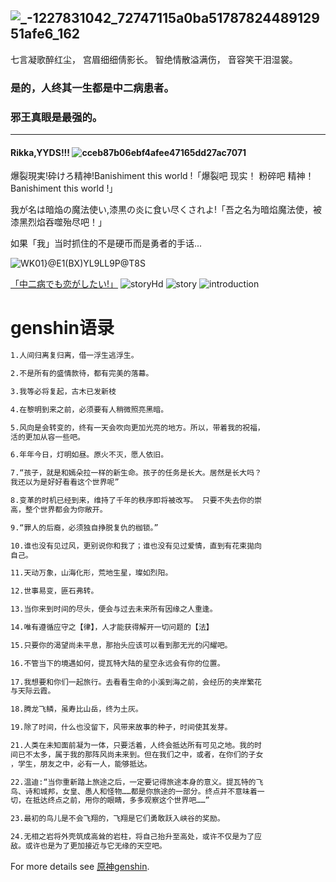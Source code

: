 <head>
    <title>Index</title>
    <!--浏览器标题栏加入图标-->
    <link rel="Shortcut Icon" href="~/Images/R.ico" type="image/R-icon" />
</head>

![_-1227831042_72747115a0ba5178782448912951afe6_162](https://user-images.githubusercontent.com/88841655/129450093-ef02e650-0899-4a4c-8168-bf17c41f2220.jpg)
-------------------------------------------------------------
七言凝歌醉红尘，
宫眉细细倩影长。
智绝情散溢满伤，
音容笑干泪湿裳。
  
### 是的，人终其一生都是中二病患者。
  
### 邪王真眼是最强的。
---
#### Rikka,YYDS!!! ![cceb87b06ebf4afee47165dd27ac7071](https://user-images.githubusercontent.com/88841655/129449154-caf010dd-24eb-445a-b6f6-2c6abab36ad7.jpg)
爆裂現実!砕けろ精神!Banishiment this world !「爆裂吧 现实！ 粉碎吧 精神！Banishiment this 
world !」

我が名は暗焔の魔法使い,漆黒の炎に食い尽くされよ!「吾之名为暗焰魔法使，被漆黑烈焰吞噬殆尽吧！」

如果「我」当时抓住的不是硬币而是勇者的手话...

![WK01}@E1(BX)YL9LL9P@T8S](https://user-images.githubusercontent.com/88841655/129479564-97d3ae84-acf7-41db-9167-214227b639c8.png)

[「中二病でも恋がしたい!」](http://www.anime-chu-2.com/)
![storyHd](https://user-images.githubusercontent.com/88841655/129479148-6e45926c-da67-4c44-9f0d-a3f8b47d328b.png)
![story](https://user-images.githubusercontent.com/88841655/129479154-481c5f67-2bc3-4b9b-998f-642cbdb0a392.png)
![introduction](https://user-images.githubusercontent.com/88841655/129479168-7a65bf96-2b7d-445c-a4f5-3d0d48a8b95b.png)

# genshin语录

```markdown
1.人间归离复归离，借一浮生逃浮生。

2.不是所有的盛情款待，都有完美的落幕。

3.我等必将复起，古木已发新枝

4.在黎明到来之前，必须要有人稍微照亮黑暗。

5.风向是会转变的，终有一天会吹向更加光亮的地方。所以，带着我的祝福，
活的更加从容一些吧。

6.年年今日，灯明如昼。原火不灭，愿人依旧。                             

7.“孩子，就是和嫣朵拉一样的新生命。孩子的任务是长大。居然是长大吗？
我还以为是好好看看这个世界呢” 

8.变革的时机已经到来，维持了千年的秩序即将被改写。 只要不失去你的崇
高，整个世界都会为你敞开。 

9.“罪人的后裔，必须独自挣脱复仇的枷锁。”

10.谁也没有见过风，更别说你和我了；谁也没有见过爱情，直到有花束拋向
自己。

11.天动万象，山海化形，荒地生星，璨如烈阳。

12.世事易变，匪石弗转。

13.当你来到时间的尽头，便会与过去未来所有因缘之人重逢。

14.唯有遵循应守之【律】，人才能获得解开一切问题的【法】

15.只要你的渴望尚未平息，那抬头应该可以看到那无光的闪耀吧。 

16.不管当下的境遇如何，提瓦特大陆的星空永远会有你的位置。
 
17.我想要和你们一起旅行。去看看生命的小溪到海之前，会经历的夹岸繁花
与天际云霞。

18.腾龙飞鳞，虽寿比山岳，终为土灰。

19.除了时间，什么也没留下，风带来故事的种子，时间使其发芽。

21.人类在未知面前凝为一体，只要活着，人终会抵达所有可见之地。我的时
间已不太多，属于我的那阵风尚未来到。但在我们之中，或者，在你们的子女
，学生，朋友之中，必有一人，能够抵达。

22.温迪:“当你重新踏上旅途之后，一定要记得旅途本身的意义。提瓦特的飞
鸟、诗和城邦，女皇、愚人和怪物……都是你旅途的一部分。终点并不意味着一
切，在抵达终点之前，用你的眼睛，多多观察这个世界吧……”

23.最初的鸟儿是不会飞翔的，飞翔是它们勇敢跃入峡谷的奖励。

24.无相之岩将外壳筑成高耸的岩柱，将自己抬升至高处，或许不仅是为了应
敌。或许也是为了更加接近与它无缘的天空吧。
```
For more details see [原神genshin](https://ys.mihoyo.com/).

